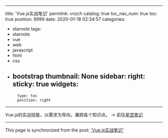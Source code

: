 
---
title: 'Vue.js实战笔记'
permlink: vnzch
catalog: true
toc_nav_num: true
toc: true
position: 9999
date: 2020-01-18 02:34:57
categories:
- starnote
tags:
- starnote
- vue
- web
- javascript
- html
- css
- bootstrap
thumbnail: None
sidebar:
    right:
        sticky: true
widgets:
    -
        type: toc
        position: right
---


Vue.js的实战技能，以需求为导向，兼顾各个知识点。
 -> 前往[星空笔记](https://starnote.github.io/#/starnote/@lemooljiang/vnzch)

- - -

This page is synchronized from the post: ['Vue.js实战笔记'](https://steemit.com/@lemooljiang/vnzch)
